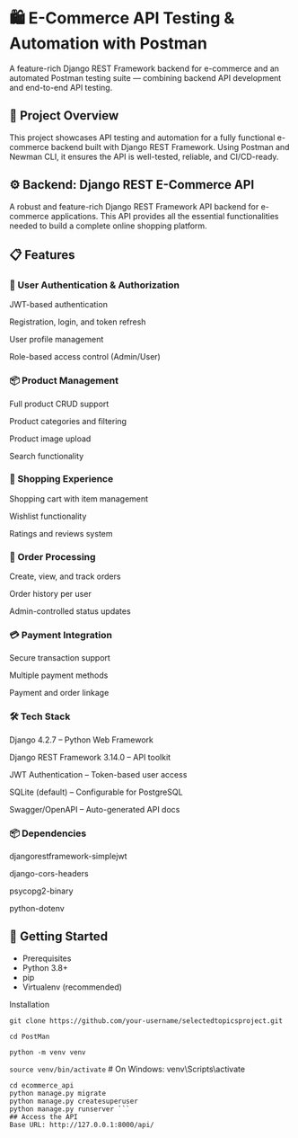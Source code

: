 # 🛍️ E-Commerce API Testing & Automation with Postman
A feature-rich Django REST Framework backend for e-commerce and an automated Postman testing suite — combining backend API development and end-to-end API testing.

##          📌 Project Overview
This project showcases API testing and automation for a fully functional e-commerce backend built with Django REST Framework. Using Postman and Newman CLI, it ensures the API is well-tested, reliable, and CI/CD-ready.

##            ⚙️ Backend: Django REST E-Commerce API
A robust and feature-rich Django REST Framework API backend for e-commerce applications. This API provides all the essential functionalities needed to build a complete online shopping platform.

##              📋 Features
### 🔐 User Authentication & Authorization
JWT-based authentication

Registration, login, and token refresh

User profile management

Role-based access control (Admin/User)

###                📦 Product Management
Full product CRUD support

Product categories and filtering

Product image upload

Search functionality

### 🛒 Shopping Experience
Shopping cart with item management

Wishlist functionality

Ratings and reviews system

### 📑 Order Processing
Create, view, and track orders

Order history per user

Admin-controlled status updates

### 💳 Payment Integration
Secure transaction support

Multiple payment methods

Payment and order linkage

### 🛠️ Tech Stack
Django 4.2.7 – Python Web Framework

Django REST Framework 3.14.0 – API toolkit

JWT Authentication – Token-based user access

SQLite (default) – Configurable for PostgreSQL

Swagger/OpenAPI – Auto-generated API docs

### 📦 Dependencies
djangorestframework-simplejwt

django-cors-headers

psycopg2-binary

python-dotenv

## 🚀 Getting Started
- Prerequisites
- Python 3.8+
- pip
- Virtualenv (recommended)

Installation

 ``` git clone https://github.com/your-username/selectedtopicsproject.git ``` 
 
```cd PostMan```

``` python -m venv venv ```

``` source venv/bin/activate ```      # On Windows: venv\Scripts\activate

``` pip install -r ecommerce_api/requirements.txt
cd ecommerce_api
python manage.py migrate
python manage.py createsuperuser
python manage.py runserver ```
## Access the API
Base URL: http://127.0.0.1:8000/api/

